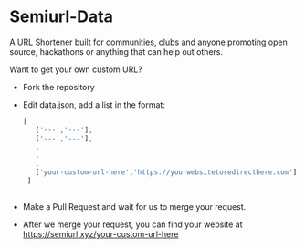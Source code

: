 # Semiurl-Data

A URL Shortener built for communities, clubs and anyone promoting open source, hackathons or anything that can help out others.

Want to get your own custom URL?
- Fork the repository
- Edit data.json, add a list in the format:

  ```js
  [
     ['---','---'],
     ['---','---'],
     .
     .
     .
     ['your-custom-url-here','https://yourwebsitetoredirecthere.com']
   ]
   
- Make a Pull Request and wait for us to merge your request. 
- After we merge your request, you can find your website at https://semiurl.xyz/your-custom-url-here
